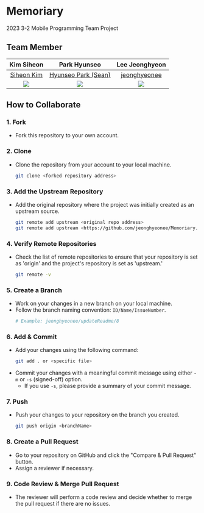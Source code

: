 # Memoriary

2023 3-2 Mobile Programming Team Project

## Team Member

|                        Kim Siheon                         |                        Park Hyunseo                        |                      Lee Jeonghyeon                       |
| :-------------------------------------------------------: | :--------------------------------------------------------: | :-------------------------------------------------------: |
|        [Siheon Kim](https://github.com/siheon0411)        |   [Hyunseo Park (Sean)](https://github.com/hyunwestpark)   |      [jeonghyeonee](https://github.com/jeonghyeonee)      |
| ![](https://avatars.githubusercontent.com/u/68041137?v=4) | ![](https://avatars.githubusercontent.com/u/123967536?v=4) | ![](https://avatars.githubusercontent.com/u/33801356?v=4) |

## How to Collaborate

### 1. Fork

- Fork this repository to your own account.

### 2. Clone

- Clone the repository from your account to your local machine.
  ```sh
  git clone <forked repository address>
  ```

### 3. Add the Upstream Repository

- Add the original repository where the project was initially created as an upstream source.
  ```sh
  git remote add upstream <original repo address>
  git remote add upstream <https://github.com/jeonghyeonee/Memoriary.git>
  ```

### 4. Verify Remote Repositories

- Check the list of remote repositories to ensure that your repository is set as 'origin' and the project's repository is set as 'upstream.'
  ```sh
  git remote -v
  ```

### 5. Create a Branch

- Work on your changes in a new branch on your local machine.
- Follow the branch naming convention: `ID/Name/IssueNumber`.
  ```sh
  # Example: jeonghyeonee/updateReadme/8
  ```

### 6. Add & Commit

- Add your changes using the following command:
  ```sh
  git add . or <specific file>
  ```
- Commit your changes with a meaningful commit message using either `-m` or `-s` (signed-off) option.
  - If you use `-s`, please provide a summary of your commit message.

### 7. Push

- Push your changes to your repository on the branch you created.
  ```sh
  git push origin <branchName>
  ```

### 8. Create a Pull Request

- Go to your repository on GitHub and click the "Compare & Pull Request" button.
- Assign a reviewer if necessary.

### 9. Code Review & Merge Pull Request

- The reviewer will perform a code review and decide whether to merge the pull request if there are no issues.
